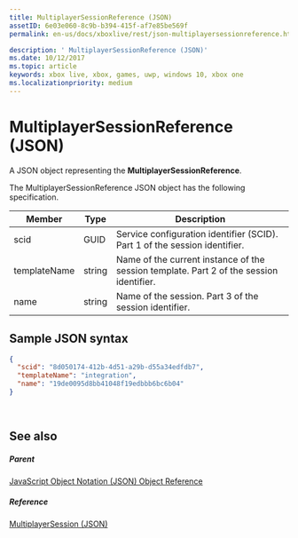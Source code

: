 ```yaml
---
title: MultiplayerSessionReference (JSON)
assetID: 6e03e060-8c9b-b394-415f-af7e85be569f
permalink: en-us/docs/xboxlive/rest/json-multiplayersessionreference.html

description: ' MultiplayerSessionReference (JSON)'
ms.date: 10/12/2017
ms.topic: article
keywords: xbox live, xbox, games, uwp, windows 10, xbox one
ms.localizationpriority: medium
---
```

# MultiplayerSessionReference (JSON)
A JSON object representing the **MultiplayerSessionReference**. 
<a id="ID4EQ"></a>

  
 
The MultiplayerSessionReference JSON object has the following specification.
 
| Member| Type| Description| 
| --- | --- | --- | 
| scid| GUID| Service configuration identifier (SCID). Part 1 of the session identifier.| 
| templateName | string | Name of the current instance of the session template. Part 2 of the session identifier. | 
| name | string | Name of the session. Part 3 of the session identifier. | 
  
<a id="ID4EZ"></a>

 
## Sample JSON syntax 
 

```json
{
  "scid": "8d050174-412b-4d51-a29b-d55a34edfdb7",
  "templateName": "integration",
  "name": "19de0095d8bb41048f19edbbb6bc6b04"
}
  
    
```

  
<a id="ID4EJB"></a>

 
## See also
 
<a id="ID4ELB"></a>

 
##### Parent 

[JavaScript Object Notation (JSON) Object Reference](atoc-xboxlivews-reference-json.md)

  
<a id="ID4EVB"></a>

 
##### Reference 

[MultiplayerSession (JSON)](json-multiplayersession.md)

   